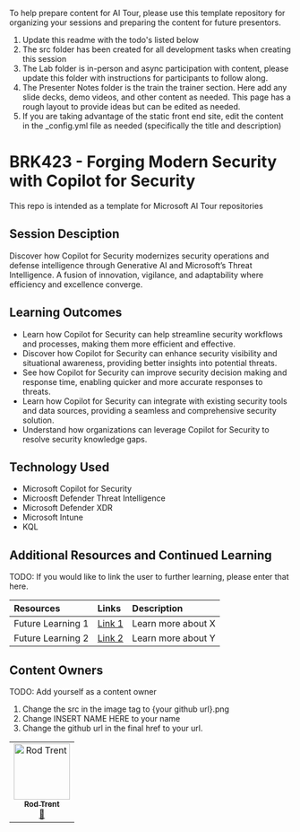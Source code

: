 To help prepare content for AI Tour, please use this template repository for organizing your sessions and preparing the content for future presentors.
1. Update this readme with the todo's listed below
2. The src folder has been created for all development tasks when creating this session
3. The Lab folder is in-person and async participation with content, please update this folder with instructions for participants to follow along.
4. The Presenter Notes folder is the train the trainer section. Here add any slide decks, demo videos, and other content as needed. This page has a rough layout to provide ideas but can be edited as needed.
5. If you are taking advantage of the static front end site, edit the content in the _config.yml file as needed (specifically the title and description)


# BRK423 - Forging Modern Security with Copilot for Security

This repo is intended as a template for Microsoft AI Tour repositories

## Session Desciption

Discover how Copilot for Security modernizes security operations and defense intelligence through Generative AI and Microsoft’s Threat Intelligence. A fusion of innovation, vigilance, and adaptability where efficiency and excellence converge.

## Learning Outcomes

* Learn how Copilot for Security can help streamline security workflows and processes, making them more efficient and effective.
* Discover how Copilot for Security can enhance security visibility and situational awareness, providing better insights into potential threats.
* See how Copilot for Security can improve security decision making and response time, enabling quicker and more accurate responses to threats.
* Learn how Copilot for Security can integrate with existing security tools and data sources, providing a seamless and comprehensive security solution.
* Understand how organizations can leverage Copilot for Security to resolve security knowledge gaps.

## Technology Used

* Microsoft Copilot for Security
* Microosft Defender Threat Intelligence
* Microsoft Defender XDR
* Microsoft Intune
* KQL

## Additional Resources and Continued Learning
TODO: If you would like to link the user to further learning, please enter that here.

| Resources          | Links                             | Description        |
|:-------------------|:----------------------------------|:-------------------|
| Future Learning 1  | [Link 1](https://www.google.com/) | Learn more about X |
| Future Learning 2  | [Link 2](https://www.google.com/) | Learn more about Y |

## Content Owners
TODO: Add yourself as a content owner
1. Change the src in the image tag to {your github url}.png
2. Change INSERT NAME HERE to your name
3. Change the github url in the final href to your url.

<!-- ALL-CONTRIBUTORS-LIST:START - Do not remove or modify this section -->

<table>
<tr>
    <td align="center"><a href="https://github.com/rod-trent">
        <img src="https://github.com/rod-trent/Copilot-for-Security/blob/main/Images/Rod_Headshot_Smaller.jpg" width="100px;" alt="Rod Trent
"/><br />
        <sub><b>Rod Trent
</b></sub></a><br />
            <a href="https://github.com/rod-trent" title="talk">📢</a> 
    </td>
</tr></table>

<!-- ALL-CONTRIBUTORS-LIST:END -->

